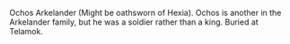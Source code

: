 Ochos Arkelander (Might be oathsworn of Hexia). Ochos is another in the Arkelander family, but he was a soldier rather than a king. Buried at Telamok.